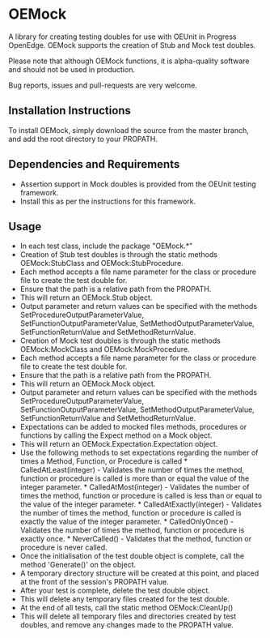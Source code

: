 OEMock
======

A library for creating testing doubles for use with OEUnit in Progress OpenEdge. 
OEMock supports the creation of Stub and Mock test doubles.

Please note that although OEMock functions, it is alpha-quality software and should not be used in production.

Bug reports, issues and pull-requests are very welcome.

Installation Instructions
-------------------------
To install OEMock, simply download the source from the master branch, and add the root directory to your PROPATH.

Dependencies and Requirements
-----------------------------

* Assertion support in Mock doubles is provided from the OEUnit testing framework.
 * Install this as per the instructions for this framework.

Usage
-----

* In each test class, include the package "OEMock.*"
* Creation of Stub test doubles is through the static methods OEMock:StubClass and OEMock:StubProcedure.
 * Each method accepts a file name parameter for the class or procedure file to create the test double for.
  * Ensure that the path is a relative path from the PROPATH.
 * This will return an OEMock.Stub object.
 * Output parameter and return values can be specified with the methods SetProcedureOutputParameterValue, SetFunctionOutputParameterValue, SetMethodOutputParameterValue, SetFunctionReturnValue and SetMethodReturnValue.
* Creation of Mock test doubles is through the static methods OEMock:MockClass and OEMock:MockProcedure.
 * Each method accepts a file name parameter for the class or procedure file to create the test double for.
  * Ensure that the path is a relative path from the PROPATH.
 * This will return an OEMock.Mock object.
 * Output parameter and return values can be specified with the methods SetProcedureOutputParameterValue, SetFunctionOutputParameterValue, SetMethodOutputParameterValue, SetFunctionReturnValue and SetMethodReturnValue.
 * Expectations can be added to mocked files methods, procedures or functions by calling the Expect method on a Mock object.
  * This will return an OEMock.Expectation.Expectation object.
   * Use the following methods to set expectations regarding the number of times a Method, Function, or Procedure is called
    * CalledAtLeast(integer) - Validates the number of times the method, function or procedure is called is more than or equal the value of the integer parameter.
    * CalledAtMost(integer) - Validates the number of times the method, function or procedure is called is less than or equal to the value of the integer parameter.
    * CalledAtExactly(integer) - Validates the number of times the method, function or procedure is called is exactly the value of the integer parameter.
    * CalledOnlyOnce() - Validates the number of times the method, function or procedure is exactly once.
    * NeverCalled() - Validates that the method, function or procedure is never called.
* Once the initialisation of the test double object is complete, call the method 'Generate()' on the object.
 * A temporary directory structure will be created at this point, and placed at the front of the session's PROPATH value.
* After your test is complete, delete the test double object.
 * This will delete any temporary files created for the test double.
* At the end of all tests, call the static method OEMock:CleanUp()
 * This will delete all temporary files and directories created by test doubles, and remove any changes made to the PROPATH value.